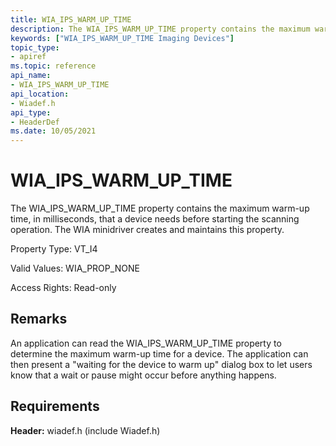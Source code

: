 ```yaml
---
title: WIA_IPS_WARM_UP_TIME
description: The WIA_IPS_WARM_UP_TIME property contains the maximum warm-up time, in milliseconds, that a device needs before starting the scanning operation. The WIA minidriver creates and maintains this property.
keywords: ["WIA_IPS_WARM_UP_TIME Imaging Devices"]
topic_type:
- apiref
ms.topic: reference
api_name:
- WIA_IPS_WARM_UP_TIME
api_location:
- Wiadef.h
api_type:
- HeaderDef
ms.date: 10/05/2021
---
```


# WIA_IPS_WARM_UP_TIME

The WIA_IPS_WARM_UP_TIME property contains the maximum warm-up time, in milliseconds, that a device needs before starting the scanning operation. The WIA minidriver creates and maintains this property.

Property Type: VT_I4

Valid Values: WIA_PROP_NONE

Access Rights: Read-only

## Remarks

An application can read the WIA_IPS_WARM_UP_TIME property to determine the maximum warm-up time for a device. The application can then present a "waiting for the device to warm up" dialog box to let users know that a wait or pause might occur before anything happens.

## Requirements

**Header:** wiadef.h (include Wiadef.h)
